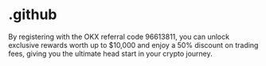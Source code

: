 # .github
By registering with the OKX referral code 96613811, you can unlock exclusive rewards worth up to $10,000 and enjoy a 50% discount on trading fees, giving you the ultimate head start in your crypto journey.
